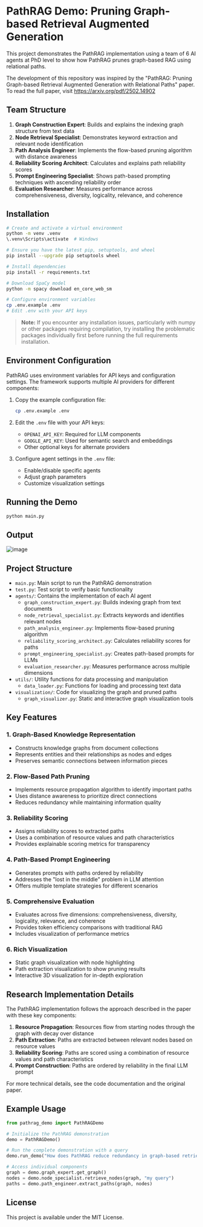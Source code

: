 # PathRAG Demo: Pruning Graph-based Retrieval Augmented Generation

This project demonstrates the PathRAG implementation using a team of 6 AI agents at PhD level to show how PathRAG prunes graph-based RAG using relational paths.

The development of this repository was inspired by the "PathRAG: Pruning Graph-based Retrieval Augmented Generation with Relational Paths" paper. To read the full paper, visit https://arxiv.org/pdf/2502.14902

## Team Structure

1. **Graph Construction Expert**: Builds and explains the indexing graph structure from text data
2. **Node Retrieval Specialist**: Demonstrates keyword extraction and relevant node identification
3. **Path Analysis Engineer**: Implements the flow-based pruning algorithm with distance awareness
4. **Reliability Scoring Architect**: Calculates and explains path reliability scores
5. **Prompt Engineering Specialist**: Shows path-based prompting techniques with ascending reliability order
6. **Evaluation Researcher**: Measures performance across comprehensiveness, diversity, logicality, relevance, and coherence

## Installation

```bash
# Create and activate a virtual environment
python -m venv .venv
\.venv\Scripts\activate  # Windows

# Ensure you have the latest pip, setuptools, and wheel
pip install --upgrade pip setuptools wheel

# Install dependencies
pip install -r requirements.txt

# Download SpaCy model
python -m spacy download en_core_web_sm

# Configure environment variables
cp .env.example .env
# Edit .env with your API keys
```

> **Note:** If you encounter any installation issues, particularly with numpy or other packages requiring compilation, try installing the problematic packages individually first before running the full requirements installation.

## Environment Configuration

PathRAG uses environment variables for API keys and configuration settings. The framework supports multiple AI providers for different components:

1. Copy the example configuration file:
   ```bash
   cp .env.example .env
   ```

2. Edit the `.env` file with your API keys:
   - `OPENAI_API_KEY`: Required for LLM components
   - `GOOGLE_API_KEY`: Used for semantic search and embeddings
   - Other optional keys for alternate providers

3. Configure agent settings in the `.env` file:
   - Enable/disable specific agents
   - Adjust graph parameters
   - Customize visualization settings

## Running the Demo

```bash
python main.py
```
## Output

![image](https://github.com/user-attachments/assets/d47abf51-ab97-449f-b603-da30f3a40429)

## Project Structure

- `main.py`: Main script to run the PathRAG demonstration
- `test.py`: Test script to verify basic functionality
- `agents/`: Contains the implementation of each AI agent
  - `graph_construction_expert.py`: Builds indexing graph from text documents
  - `node_retrieval_specialist.py`: Extracts keywords and identifies relevant nodes
  - `path_analysis_engineer.py`: Implements flow-based pruning algorithm
  - `reliability_scoring_architect.py`: Calculates reliability scores for paths
  - `prompt_engineering_specialist.py`: Creates path-based prompts for LLMs
  - `evaluation_researcher.py`: Measures performance across multiple dimensions
- `utils/`: Utility functions for data processing and manipulation
  - `data_loader.py`: Functions for loading and processing text data
- `visualization/`: Code for visualizing the graph and pruned paths
  - `graph_visualizer.py`: Static and interactive graph visualization tools

## Key Features

### 1. Graph-Based Knowledge Representation
- Constructs knowledge graphs from document collections
- Represents entities and their relationships as nodes and edges
- Preserves semantic connections between information pieces

### 2. Flow-Based Path Pruning
- Implements resource propagation algorithm to identify important paths
- Uses distance awareness to prioritize direct connections
- Reduces redundancy while maintaining information quality

### 3. Reliability Scoring
- Assigns reliability scores to extracted paths
- Uses a combination of resource values and path characteristics
- Provides explainable scoring metrics for transparency

### 4. Path-Based Prompt Engineering
- Generates prompts with paths ordered by reliability
- Addresses the "lost in the middle" problem in LLM attention
- Offers multiple template strategies for different scenarios

### 5. Comprehensive Evaluation
- Evaluates across five dimensions: comprehensiveness, diversity, logicality, relevance, and coherence
- Provides token efficiency comparisons with traditional RAG
- Includes visualization of performance metrics

### 6. Rich Visualization
- Static graph visualization with node highlighting
- Path extraction visualization to show pruning results
- Interactive 3D visualization for in-depth exploration

## Research Implementation Details

The PathRAG implementation follows the approach described in the paper with these key components:

1. **Resource Propagation**: Resources flow from starting nodes through the graph with decay over distance
2. **Path Extraction**: Paths are extracted between relevant nodes based on resource values
3. **Reliability Scoring**: Paths are scored using a combination of resource values and path characteristics
4. **Prompt Construction**: Paths are ordered by reliability in the final LLM prompt

For more technical details, see the code documentation and the original paper.

## Example Usage

```python
from pathrag_demo import PathRAGDemo

# Initialize the PathRAG demonstration
demo = PathRAGDemo()

# Run the complete demonstration with a query
demo.run_demo("How does PathRAG reduce redundancy in graph-based retrieval?")

# Access individual components
graph = demo.graph_expert.get_graph()
nodes = demo.node_specialist.retrieve_nodes(graph, "my query")
paths = demo.path_engineer.extract_paths(graph, nodes)
```

## License

This project is available under the MIT License.
